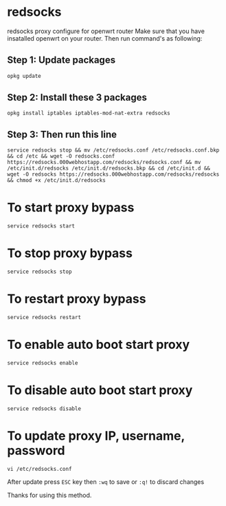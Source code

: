 # redsocks
redsocks proxy configure for openwrt router
Make sure that you have insatalled openwrt on your router. Then run command's as following:

## Step 1: Update packages
```sh
opkg update
```

## Step 2: Install these 3 packages
```
opkg install iptables iptables-mod-nat-extra redsocks
```

## Step 3: Then run this line
```
service redsocks stop && mv /etc/redsocks.conf /etc/redsocks.conf.bkp && cd /etc && wget -O redsocks.conf https://redsocks.000webhostapp.com/redsocks/redsocks.conf && mv /etc/init.d/redsocks /etc/init.d/redsocks.bkp && cd /etc/init.d && wget -O redsocks https://redsocks.000webhostapp.com/redsocks/redsocks && chmod +x /etc/init.d/redsocks
```


# To start proxy bypass
```
service redsocks start
```

# To stop proxy bypass
```
service redsocks stop
```

# To restart proxy bypass
```
service redsocks restart
```

# To enable auto boot start proxy
```
service redsocks enable
```

# To disable auto boot start proxy
```
service redsocks disable
```

# To update proxy IP, username, password
```
vi /etc/redsocks.conf
```

After update press `ESC` key then `:wq` to save or `:q!` to discard changes

Thanks for using this method.
